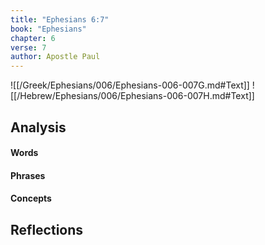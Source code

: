 ```yaml
---
title: "Ephesians 6:7"
book: "Ephesians"
chapter: 6
verse: 7
author: Apostle Paul
---
```

![[/Greek/Ephesians/006/Ephesians-006-007G.md#Text]]
![[/Hebrew/Ephesians/006/Ephesians-006-007H.md#Text]]

## Analysis

#### Words

#### Phrases

#### Concepts

## Reflections

